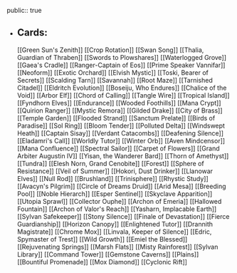 public:: true
- ## Cards:
	[[Green Sun's Zenith]]
	[[Crop Rotation]]
	[[Swan Song]]
	[[Thalia, Guardian of Thraben]]
	[[Swords to Plowshares]]
	[[Waterlogged Grove]]
	[[Gaea's Cradle]]
	[[Ranger-Captain of Eos]]
	[[Prime Speaker Vannifar]]
	[[Neoform]]
	[[Exotic Orchard]]
	[[Elvish Mystic]]
	[[Toski, Bearer of Secrets]]
	[[Scalding Tarn]]
	[[Savannah]]
	[[Root Maze]]
	[[Tarnished Citadel]]
	[[Eldritch Evolution]]
	[[Boseiju, Who Endures]]
	[[Chalice of the Void]]
	[[Arbor Elf]]
	[[Chord of Calling]]
	[[Tangle Wire]]
	[[Tropical Island]]
	[[Fyndhorn Elves]]
	[[Endurance]]
	[[Wooded Foothills]]
	[[Mana Crypt]]
	[[Quirion Ranger]]
	[[Mystic Remora]]
	[[Gilded Drake]]
	[[City of Brass]]
	[[Temple Garden]]
	[[Flooded Strand]]
	[[Sanctum Prelate]]
	[[Birds of Paradise]]
	[[Sol Ring]]
	[[Bloom Tender]]
	[[Polluted Delta]]
	[[Windswept Heath]]
	[[Captain Sisay]]
	[[Verdant Catacombs]]
	[[Deafening Silence]]
	[[Eladamri's Call]]
	[[Worldly Tutor]]
	[[Winter Orb]]
	[[Aven Mindcensor]]
	[[Mana Confluence]]
	[[Spectral Sailor]]
	[[Carpet of Flowers]]
	[[Grand Arbiter Augustin IV]]
	[[Yisan, the Wanderer Bard]]
	[[Thorn of Amethyst]]
	[[Tundra]]
	[[Elesh Norn, Grand Cenobite]]
	[[Forest]]
	[[Sphere of Resistance]]
	[[Veil of Summer]]
	[[Hokori, Dust Drinker]]
	[[Llanowar Elves]]
	[[Null Rod]]
	[[Brushland]]
	[[Trinisphere]]
	[[Rhystic Study]]
	[[Avacyn's Pilgrim]]
	[[Circle of Dreams Druid]]
	[[Arid Mesa]]
	[[Breeding Pool]]
	[[Noble Hierarch]]
	[[Esper Sentinel]]
	[[Skyclave Apparition]]
	[[Utopia Sprawl]]
	[[Collector Ouphe]]
	[[Archon of Emeria]]
	[[Hallowed Fountain]]
	[[Archon of Valor's Reach]]
	[[Yasharn, Implacable Earth]]
	[[Sylvan Safekeeper]]
	[[Stony Silence]]
	[[Finale of Devastation]]
	[[Fierce Guardianship]]
	[[Horizon Canopy]]
	[[Enlightened Tutor]]
	[[Drannith Magistrate]]
	[[Chrome Mox]]
	[[Linvala, Keeper of Silence]]
	[[Edric, Spymaster of Trest]]
	[[Wild Growth]]
	[[Emiel the Blessed]]
	[[Rejuvenating Springs]]
	[[Marsh Flats]]
	[[Misty Rainforest]]
	[[Sylvan Library]]
	[[Command Tower]]
	[[Gemstone Caverns]]
	[[Plains]]
	[[Bountiful Promenade]]
	[[Mox Diamond]]
	[[Cyclonic Rift]]
